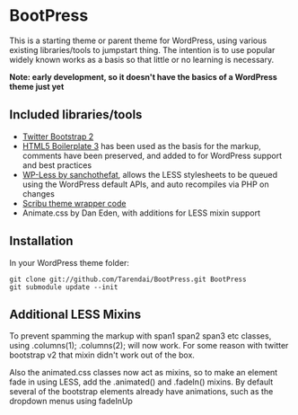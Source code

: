 BootPress
=============

This is a starting theme or parent theme for WordPress, using various existing libraries/tools to jumpstart thing. The intention is to use popular widely known works as a basis so that little or no learning is necessary.

__Note: early development, so it doesn't have the basics of a WordPress theme just yet__

Included libraries/tools
-------

* [Twitter Bootstrap 2](https://github.com/twitter/bootstrap/)
* [HTML5 Boilerplate 3](http://html5boilerplate.com/) has been used as the basis for the markup, comments have been preserved, and added to for WordPress support and best practices
* [WP-Less by sanchothefat](https://github.com/sanchothefat/wp-less), allows the LESS stylesheets to be queued using the WordPress default APIs, and auto recompiles via PHP on changes
* [Scribu theme wrapper code](http://scribu.net/wordpress/theme-wrappers.html)
* Animate.css by Dan Eden, with additions for LESS mixin support

Installation
-------
In your WordPress theme folder:

    git clone git://github.com/Tarendai/BootPress.git BootPress
    git submodule update --init

Additional LESS Mixins
-------

To prevent spamming the markup with span1 span2 span3 etc classes, using .columns(1); .columns(2); will now work. For some reason with twitter bootstrap v2 that mixin didn't work out of the box.

Also the animated.css classes now act as mixins, so to make an element fade in using LESS, add the .animated() and .fadeIn() mixins. By default several of the bootstrap elements already have animations, such as the dropdown menus using fadeInUp